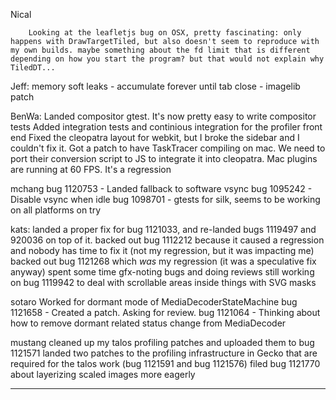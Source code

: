 Nical


        Looking at the leafletjs bug on OSX, pretty fascinating: only happens with DrawTargetTiled, but also doesn't seem to reproduce with my own builds. maybe something about the fd limit that is different depending on how you start the program? but that would not explain why TiledDT...



Jeff:
        memory soft leaks - accumulate forever until tab close - imagelib patch



BenWa:
        Landed compositor gtest. It's now pretty easy to write compositor tests
        Added integration tests and continious integration for the profiler front end
        Fixed the cleopatra layout for webkit, but I broke the sidebar and I couldn't fix it.
        Got a patch to have TaskTracer compiling on mac. We need to port their conversion script to JS to integrate it into cleopatra.
        Mac plugins are running at 60 FPS. It's a regression



mchang
        bug 1120753 - Landed fallback to software vsync
        bug 1095242 - Disable vsync when idle
        bug 1098701 - gtests for silk, seems to be working on all platforms on try



kats:
        landed a proper fix for bug 1121033, and re-landed bugs 1119497 and 920036 on top of it.
        backed out bug 1112212 because it caused a regression and nobody has time to fix it (not my regression, but it was impacting me)
        backed out bug 1121268 which *was* my regression (it was a speculative fix anyway)
        spent some time gfx-noting bugs and doing reviews
        still working on bug 1119942 to deal with scrollable areas inside things with SVG masks



sotaro
        Worked for dormant mode of MediaDecoderStateMachine
        bug 1121658 - Created a patch. Asking for review.
        bug 1121064 - Thinking about how to remove dormant related status change from MediaDecoder



mustang
        cleaned up my talos profiling patches and uploaded them to bug 1121571
        landed two patches to the profiling infrastructure in Gecko that are required for the talos work (bug 1121591 and bug 1121576)
        filed bug 1121770 about layerizing scaled images more eagerly

________________



